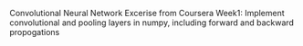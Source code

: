 Convolutional Neural Network Excerise from Coursera
Week1: Implement convolutional and pooling layers in numpy, including forward and backward propogations
